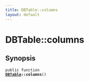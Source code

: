 ```yaml
---
title: DBTable::columns
layout: default
---
```


# DBTable::columns

## Synopsis

<code>public function <b><a href="DBTable">DBTable</a>::columns</b>()</code>

